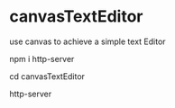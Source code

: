 # canvasTextEditor
use canvas to achieve a simple text Editor 


npm i http-server

cd canvasTextEditor

http-server

